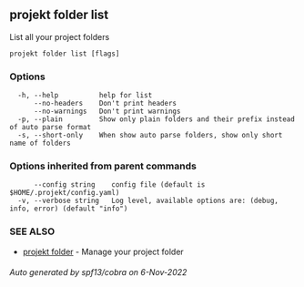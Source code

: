 ## projekt folder list

List all your project folders

```
projekt folder list [flags]
```

### Options

```
  -h, --help          help for list
      --no-headers    Don't print headers
      --no-warnings   Don't print warnings
  -p, --plain         Show only plain folders and their prefix instead of auto parse format
  -s, --short-only    When show auto parse folders, show only short name of folders
```

### Options inherited from parent commands

```
      --config string    config file (default is $HOME/.projekt/config.yaml)
  -v, --verbose string   Log level, available options are: (debug, info, error) (default "info")
```

### SEE ALSO

* [projekt folder](projekt_folder.md)	 - Manage your project folder

###### Auto generated by spf13/cobra on 6-Nov-2022
